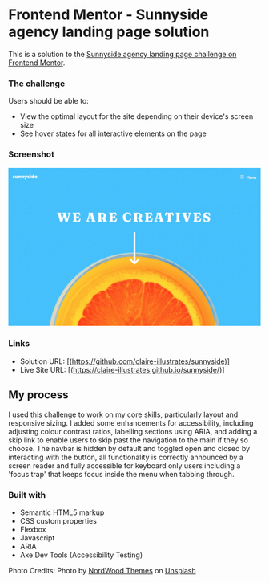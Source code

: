 # Frontend Mentor - Sunnyside agency landing page solution

This is a solution to the [Sunnyside agency landing page challenge on Frontend Mentor](https://www.frontendmentor.io/challenges/sunnyside-agency-landing-page-7yVs3B6ef).

### The challenge

Users should be able to:

- View the optimal layout for the site depending on their device's screen size
- See hover states for all interactive elements on the page

### Screenshot

![](./screenshot.jpeg)


### Links

- Solution URL: [(https://github.com/claire-illustrates/sunnyside)]
- Live Site URL: [(https://claire-illustrates.github.io/sunnyside/)]

## My process

I used this challenge to work on my core skills, particularly layout and responsive sizing. I added some enhancements for accessibility, including adjusting colour contrast ratios, labelling sections using ARIA, and adding a skip link to enable users to skip past the navigation to the main if they so choose.  The navbar is hidden by default and toggled open and closed by interacting with the button, all functionality is correctly announced by a screen reader and fully accessible for keyboard only users including a 'focus trap' that keeps focus inside the menu when tabbing through. 

### Built with

- Semantic HTML5 markup
- CSS custom properties
- Flexbox
- Javascript
- ARIA
- Axe Dev Tools (Accessibility Testing)


Photo Credits:
Photo by <a href="https://unsplash.com/@nordwood?utm_source=unsplash&utm_medium=referral&utm_content=creditCopyText">NordWood Themes</a> on <a href="https://unsplash.com/photos/ivP3TYdLvw0?utm_source=unsplash&utm_medium=referral&utm_content=creditCopyText">Unsplash</a>
  
